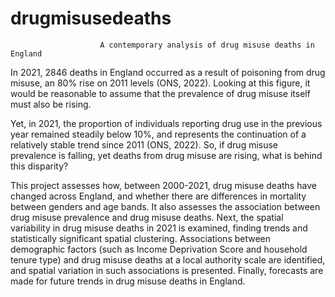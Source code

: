 # drugmisusedeaths
                        A contemporary analysis of drug misuse deaths in England

In 2021, 2846 deaths in England occurred as a result of poisoning from drug misuse, an 80% rise on 2011 levels (ONS, 2022). Looking at this figure, it would be reasonable to assume that the prevalence of drug misuse itself must also be rising. 

Yet, in 2021, the proportion of individuals reporting drug use in the previous year remained steadily below 10%, and represents the continuation of a relatively stable trend since 2011 (ONS, 2022). So, if drug misuse prevalence is falling, yet deaths from drug misuse are rising, what is behind this disparity? 

This project assesses how, between 2000-2021, drug misuse deaths have changed across England, and whether there are differences in mortality between genders and age bands. It also assesses the association between drug misuse prevalence and drug misuse deaths. Next, the spatial variability in drug misuse deaths in 2021 is examined, finding trends and statistically significant spatial clustering. Associations between demographic factors (such as Income Deprivation Score and household tenure type) and drug misuse deaths at a local authority scale are identified, and spatial variation in such associations is presented. Finally, forecasts are made for future trends in drug misuse deaths in England. 
